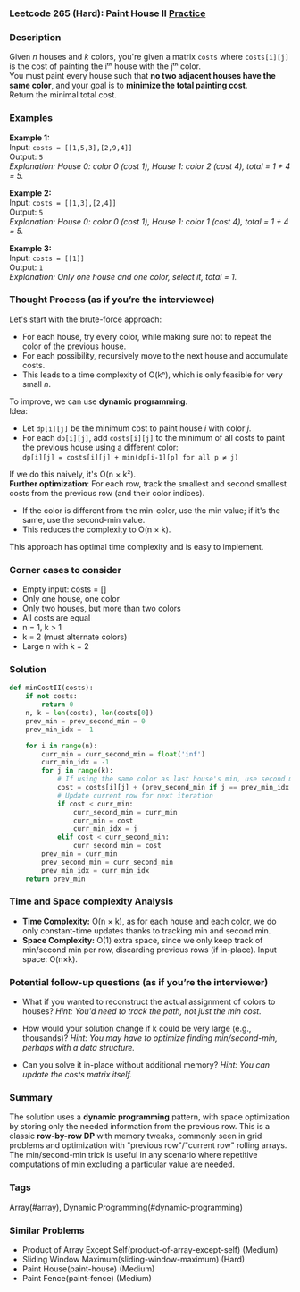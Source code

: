 ### Leetcode 265 (Hard): Paint House II [Practice](https://leetcode.com/problems/paint-house-ii)

### Description  
Given *n* houses and *k* colors, you're given a matrix `costs` where `costs[i][j]` is the cost of painting the iᵗʰ house with the jᵗʰ color.  
You must paint every house such that **no two adjacent houses have the same color**, and your goal is to **minimize the total painting cost**.  
Return the minimal total cost.

### Examples  

**Example 1:**  
Input: `costs = [[1,5,3],[2,9,4]]`  
Output: `5`  
*Explanation: House 0: color 0 (cost 1), House 1: color 2 (cost 4), total = 1 + 4 = 5.*

**Example 2:**  
Input: `costs = [[1,3],[2,4]]`  
Output: `5`  
*Explanation: House 0: color 0 (cost 1), House 1: color 1 (cost 4), total = 1 + 4 = 5.*

**Example 3:**  
Input: `costs = [[1]]`  
Output: `1`  
*Explanation: Only one house and one color, select it, total = 1.*

### Thought Process (as if you’re the interviewee)  
Let's start with the brute-force approach:  
- For each house, try every color, while making sure not to repeat the color of the previous house.
- For each possibility, recursively move to the next house and accumulate costs.
- This leads to a time complexity of O(kⁿ), which is only feasible for very small *n*.

To improve, we can use **dynamic programming**.  
Idea:  
- Let `dp[i][j]` be the minimum cost to paint house *i* with color *j*.
- For each `dp[i][j]`, add `costs[i][j]` to the minimum of all costs to paint the previous house using a different color:  
  `dp[i][j] = costs[i][j] + min(dp[i-1][p] for all p ≠ j)`

If we do this naively, it's O(n × k²).  
**Further optimization**: For each row, track the smallest and second smallest costs from the previous row (and their color indices).  
- If the color is different from the min-color, use the min value; if it's the same, use the second-min value.
- This reduces the complexity to O(n × k).

This approach has optimal time complexity and is easy to implement.

### Corner cases to consider  
- Empty input: costs = []
- Only one house, one color
- Only two houses, but more than two colors
- All costs are equal
- n = 1, k > 1
- k = 2 (must alternate colors)
- Large *n* with k = 2

### Solution

```python
def minCostII(costs):
    if not costs:
        return 0
    n, k = len(costs), len(costs[0])
    prev_min = prev_second_min = 0
    prev_min_idx = -1

    for i in range(n):
        curr_min = curr_second_min = float('inf')
        curr_min_idx = -1
        for j in range(k):
            # If using the same color as last house's min, use second min; else, use min
            cost = costs[i][j] + (prev_second_min if j == prev_min_idx else prev_min)
            # Update current row for next iteration
            if cost < curr_min:
                curr_second_min = curr_min
                curr_min = cost
                curr_min_idx = j
            elif cost < curr_second_min:
                curr_second_min = cost
        prev_min = curr_min
        prev_second_min = curr_second_min
        prev_min_idx = curr_min_idx
    return prev_min
```

### Time and Space complexity Analysis  

- **Time Complexity:** O(n × k), as for each house and each color, we do only constant-time updates thanks to tracking min and second min.
- **Space Complexity:** O(1) extra space, since we only keep track of min/second min per row, discarding previous rows (if in-place). Input space: O(n×k).

### Potential follow-up questions (as if you’re the interviewer)  

- What if you wanted to reconstruct the actual assignment of colors to houses?
  *Hint: You'd need to track the path, not just the min cost.*

- How would your solution change if k could be very large (e.g., thousands)?
  *Hint: You may have to optimize finding min/second-min, perhaps with a data structure.*

- Can you solve it in-place without additional memory?
  *Hint: You can update the costs matrix itself.*

### Summary  
The solution uses a **dynamic programming** pattern, with space optimization by storing only the needed information from the previous row. This is a classic **row-by-row DP** with memory tweaks, commonly seen in grid problems and optimization with "previous row"/"current row" rolling arrays. The min/second-min trick is useful in any scenario where repetitive computations of min excluding a particular value are needed.

### Tags
Array(#array), Dynamic Programming(#dynamic-programming)

### Similar Problems
- Product of Array Except Self(product-of-array-except-self) (Medium)
- Sliding Window Maximum(sliding-window-maximum) (Hard)
- Paint House(paint-house) (Medium)
- Paint Fence(paint-fence) (Medium)